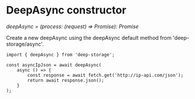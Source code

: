 # DeepAsync constructor

_deepAsync = \(process: \(request\) =&gt; Promise\): Promise_

Create a new deepAsync using the deepAsync default method from 'deep-storage/async'.

```
import { deepAsync } from 'deep-storage';

const asyncIpJson = await deepAsync(
    async () => {
        const response = await fetch.get('http://ip-api.com/json');
        return await response.json();
    }
);
```



